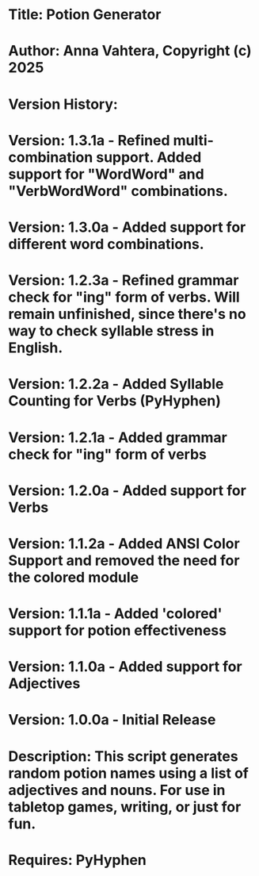 #
# Title: Potion Generator
# Author: Anna Vahtera, Copyright (c) 2025
#
# Version History:
# Version: 1.3.1a - Refined multi-combination support. Added support for "WordWord" and "VerbWordWord" combinations.
# Version: 1.3.0a - Added support for different word combinations.
# Version: 1.2.3a - Refined grammar check for "ing" form of verbs. Will remain unfinished, since there's no way to check syllable stress in English.
# Version: 1.2.2a - Added Syllable Counting for Verbs (PyHyphen)
# Version: 1.2.1a - Added grammar check for "ing" form of verbs
# Version: 1.2.0a - Added support for Verbs
# Version: 1.1.2a - Added ANSI Color Support and removed the need for the colored module
# Version: 1.1.1a - Added 'colored' support for potion effectiveness
# Version: 1.1.0a - Added support for Adjectives
# Version: 1.0.0a - Initial Release
#
# Description: This script generates random potion names using a list of adjectives and nouns. For use in tabletop games, writing, or just for fun.
#
# Requires: PyHyphen
